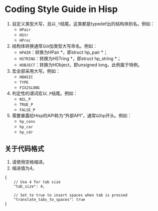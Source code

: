 # Coding Style Guide in Hisp


1. 自定义类型大写，且以`_T`结尾。这类都是typedef出的结构体别名。例如：
	+ `HPair`
	+ `HStr`
	+ `HProc`
2. 结构体转换通常以`H`加类型大写命名。例如：
	+ `HPAIR`：转换为HPair *，即struct hp_pair *；
	+ `HSTRING`：转换为HSTring *，即struct hp_string *；
	+ `HOBJECT`：转换为HObject，即unsigned long，此例属于特例。
3. 宏全部采用大写。例如：
	+ `HBASIC`
	+ `TYPE`
	+ `FIX2SLONG`
4. 判定性的谓词宏以`_P`结尾。例如：
	+ `NIL_P`
	+ `TRUE_P`
	+ `FALSE_P`
5. 需要暴露给Hisp的API称为“外部API”，通常以hp开头。例如：
	+ `hp_cons`
	+ `hp_car`
	+ `hp_cdr`

## 关于代码格式

1. 请使用空格缩进。
2. 缩进值为4。

```
{
	// Use 4 for tab size
	"tab_size": 4,

    // Set to true to insert spaces when tab is pressed
    "translate_tabs_to_spaces": true
}
```